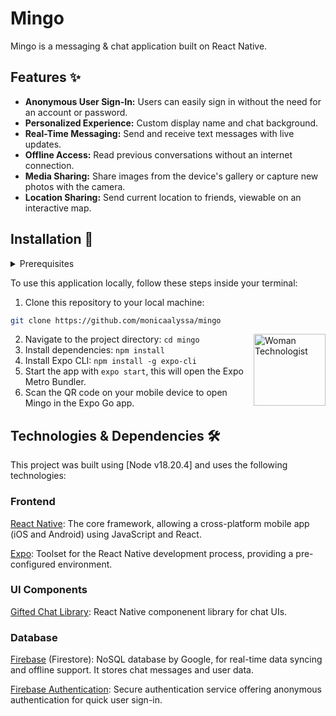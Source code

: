 # Mingo
Mingo is a messaging & chat application built on React Native.

## Features ✨

- **Anonymous User Sign-In:** Users can easily sign in without the need for an account or password.
- **Personalized Experience:** Custom display name and chat background.
- **Real-Time Messaging:** Send and receive text messages with live updates.
- **Offline Access:** Read previous conversations without an internet connection.
- **Media Sharing:** Share images from the device's gallery or capture new photos with the camera.
- **Location Sharing:** Send current location to friends, viewable on an interactive map.

## Installation 📝

<details>
  <summary>Prerequisites</summary>
  <br>
  
  * Node.js (v18.x.x or higher)
  * npm or yarn
  * Expo CLI (v5.x.x)
  * Expo Go mobile app


## 
</details>

To use this application locally, follow these steps inside your terminal:

1. Clone this repository to your local machine:
```bash
git clone https://github.com/monicaalyssa/mingo
```
<img align="right" src="https://raw.githubusercontent.com/Tarikul-Islam-Anik/Telegram-Animated-Emojis/main/People/Woman%20Technologist.webp" alt="Woman Technologist" width="115"/>

2. Navigate to the project directory: `cd mingo`
3. Install dependencies: `npm install`
4. Install Expo CLI: `npm install -g expo-cli`
5. Start the app with `expo start`, this will open the Expo Metro Bundler.
6. Scan the QR code on your mobile device to open Mingo in the Expo Go app.

## Technologies & Dependencies 🛠️
This project was built using [Node v18.20.4] and uses the following technologies:
### Frontend
<a href="https://reactnative.dev/">React Native</a>: The core framework, allowing a cross-platform mobile app (iOS and Android) using JavaScript and React.

<a href="https://expo.dev/">Expo</a>:  Toolset for the React Native development process, providing a pre-configured environment.

### UI Components
<a href="https://github.com/FaridSafi/react-native-gifted-chat">Gifted Chat Library</a>: React Native componenent library for chat UIs.

### Database
<a href="https://firebase.google.com/">Firebase</a> (Firestore): NoSQL database by Google, for real-time data syncing and offline support. It stores chat messages and user data.

<a href="https://firebase.google.com/docs/auth">Firebase Authentication</a>: Secure authentication service offering anonymous authentication for quick user sign-in.

